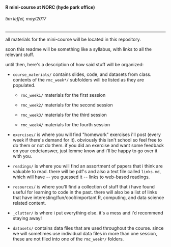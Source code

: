 

#### R mini-course at NORC (hyde park office)
###### tim leffel, may/2017 
<hr>


all materials for the mini-course will be located in this repository.

soon this readme will be something like a syllabus, with links to all the relevant stuff. 

until then, here's a description of how said stuff will be organized:

  - `course_materials/` contains slides, code, and datasets from class. contents of the `rmc_week*/` subfolders will be listed as they are populated.
  
    - `rmc_week1/` materials for the first session
  
    - `rmc_week2/` materials for the second session
  
    - `rmc_week3/` materials for the third session
  
    - `rmc_week4/` materials for the fourth session
    
  
  - `exercises/` is where you will find "homework" exercises i'll post (every week if there's demand for it). obviously this isn't school so feel free to do them or not do them. if you did an exercise and want some feedback on your code/answer, just lemme know and i'll be happy to go over it with you.

  - `readings/` is where you will find an assortment of papers that i think are valuable to read. there will be pdf's and also a text file called `links.md`, which will have -- you guessed it -- links to web-based readings.

  - `resources/` is where you'll find a collection of stuff that i have found useful for learning to code in the past. there will also be a list of links that have interesting/fun/cool/important R, computing, and data science related content.

  - `_clutter/` is where i put everything else. it's a mess and i'd recommend staying away!

  - `datasets/` contains data files that are used throughout the course. since we will sometimes use individual data files in more than one session, these are not filed into one of the `rmc_week*/` folders.


